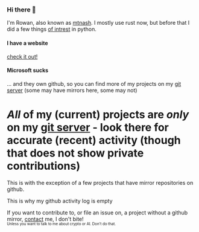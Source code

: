 ### Hi there 👋

I'm Rowan, also known as [mtnash](https://en.wikipedia.org/wiki/Mountain-ash). I mostly use rust now, but before that I did a few things [of intrest](https://git.fawkes.io/mtnash/ash-home-assistant) in python.

#### I have a website
[check it out!](https://fawkes.io)

#### Microsoft sucks
... and they own github, so you can find more of my projects on my [git server](https://git.fawkes.io/mtnash) (some may have mirrors here, some may not)

# *All* of my (current) projects are *only* on my [git server](https://git.fawkes.io/mtnash) - look there for accurate (recent) activity (though that does not show private contributions)
This is with the exception of a few projects that have mirror repositories on github.

This is why my github activity log is empty

If you want to contribute to, or file an issue on, a project without a github mirror, [contact](https://fawkes.io/pages/contact) me, I don't bite!<br><sup><sub>Unless you want to talk to me about crypto or AI. Don't do that.</sub></sup>
